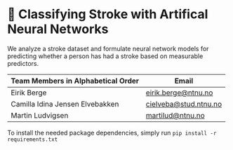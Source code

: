 # :hospital: Classifying Stroke with Artifical Neural Networks
We analyze a stroke dataset and formulate neural network models for predicting whether a person has had a stroke based on measurable predictors.

| Team Members in Alphabetical Order | Email | 
|---------|-----------------|
| Eirik Berge | eirik.berge@ntnu.no |
| Camilla Idina Jensen Elvebakken| cielveba@stud.ntnu.no |
| Martin Ludvigsen | martilud@ntnu.no |

To install the needed package dependencies, simply run `pip install -r requirements.txt`
